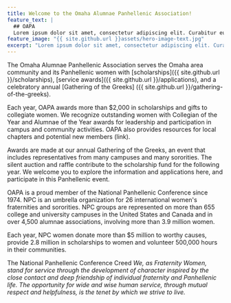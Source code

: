 ```yaml
---
title: Welcome to the Omaha Alumnae Panhellenic Association!
feature_text: |
  ## OAPA
  Lorem ipsum dolor sit amet, consectetur adipiscing elit. Curabitur eu libero ipsum.
feature_image: "{{ site.github.url }}assets/hero-image-text.jpg"
excerpt: "Lorem ipsum dolor sit amet, consectetur adipiscing elit. Curabitur eu libero ipsum. Cras finibus mauris ornare laoreet scelerisque. Ut eleifend ligula augue, sed vestibulum libero blandit a. "
---
```



The Omaha Alumnae Panhellenic Association serves the Omaha area community and its Panhellenic
women with [scholarships]({{ site.github.url }}/scholarships), [service awards]({{ site.github.url }}/applications), and a celebratory annual [Gathering of the Greeks]
({{ site.github.url }}/gathering-of-the-greeks).

Each year, OAPA awards more than $2,000 in scholarships and gifts to collegiate women. We recognize
outstanding women with Collegian of the Year and Alumnae of the Year awards for leadership and
participation in campus and community activities. OAPA also provides resources for local chapters and
potential new members (link).

Awards are made at our annual Gathering of the Greeks, an event that includes representatives from
many campuses and many sororities. The silent auction and raffle contribute to the scholarship fund for
the following year. We welcome you to explore the information and applications here, and participate in
this Panhellenic event.

OAPA is a proud member of the National Panhellenic Conference since 1974. NPC is an umbrella
organization for 26 international women&#39;s fraternities and sororities. NPC groups are represented on
more than 655 college and university campuses in the United States and Canada and in over 4,500
alumnae associations, involving more than 3.9 million women.

Each year, NPC women donate more than $5 million to worthy causes, provide 2.8 million in
scholarships to women and volunteer 500,000 hours in their communities.

The National Panhellenic Conference Creed
*We, as Fraternity Women, stand for service through the development of character inspired by the
close contact and deep friendship of individual fraternity and Panhellenic life. The opportunity
for wide and wise human service, through mutual respect and helpfulness, is the tenet by which
we strive to live.*
